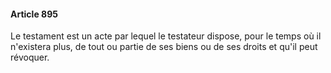 #### Article 895

Le testament est un acte par lequel le testateur dispose, pour le temps où il n'existera plus, de tout ou partie de ses biens ou de ses droits et qu'il peut révoquer.

